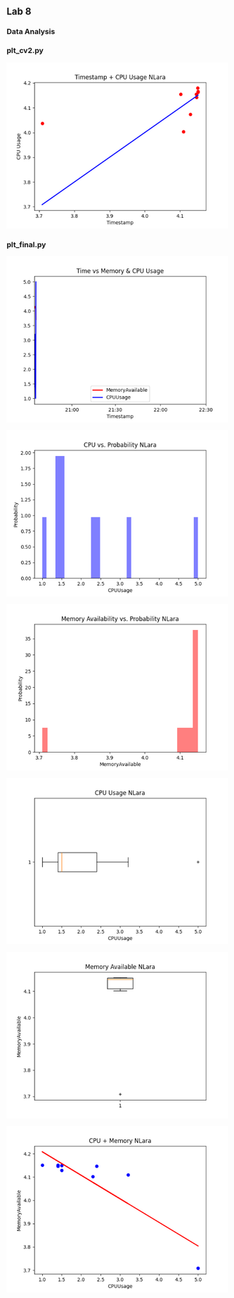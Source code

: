 ## Lab 8

### Data Analysis

### plt_cv2.py
![Fig1cv2](images/cv2.png)

### plt_final.py
![Fig1Final](images/TimeSeriesFig1.png)

![Fig2Final](images/Figure_2(CPUvProb).png)

![Fig3Final](images/Figure_3(MemoryvProb).png)

![Fig4Final](images/Figure_4(CPU_Usage).png)

![Fig5Final](images/Figure_5(Memory_Available).png)

![Fig6Final](images/Figure_6(CPU_Memory_Regression).png)
